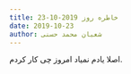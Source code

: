 ```yaml
---
title: خاطره روز 2019-10-23
date: 2019-10-23
author: شعبان محمد حسنی
---
```


اصلا یادم نمیاد امروز چی کار کردم.